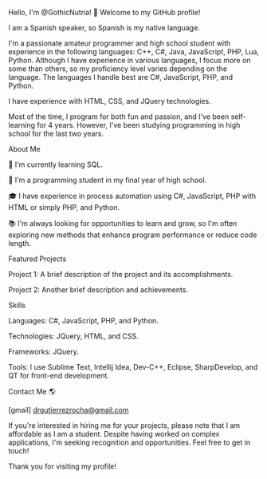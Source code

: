 Hello, I'm @GothicNutria! 👋
Welcome to my GitHub profile!

I am a Spanish speaker, so Spanish is my native language.

I'm a passionate amateur programmer and high school student with experience in the following languages: C++, C#, Java, JavaScript, PHP, Lua, Python. Although I have experience
in various languages, I focus more on some than others, so my proficiency level varies depending on the language. The languages I handle best are C#, JavaScript, PHP, and Python.

I have experience with HTML, CSS, and JQuery technologies.

Most of the time, I program for both fun and passion, and I've been self-learning for 4 years. However, I've been studying programming in high school for the last two years.

About Me

🌱 I'm currently learning SQL.

💼 I'm a programming student in my final year of high school.

🎓 I have experience in process automation using C#, JavaScript, PHP with HTML or simply PHP, and Python.

📚 I'm always looking for opportunities to learn and grow, so I'm often exploring new methods that enhance program performance or reduce code length.

Featured Projects

Project 1: A brief description of the project and its accomplishments.

Project 2: Another brief description and achievements.

Skills

Languages: C#, JavaScript, PHP, and Python.

Technologies: JQuery, HTML, and CSS.

Frameworks: JQuery.

Tools: I use Sublime Text, Intellij Idea, Dev-C++, Eclipse, SharpDevelop, and QT for front-end development.

Contact Me 🌎

[gmail] drgutierrezrocha@gmail.com

If you're interested in hiring me for your projects, please note that I am affordable as I am a student. Despite having worked on complex applications,
I'm seeking recognition and opportunities. Feel free to get in touch!

Thank you for visiting my profile!
